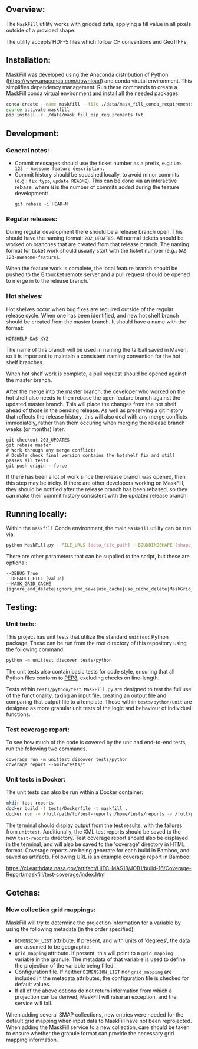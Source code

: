 ## Overview:

The `MaskFill` utility works with gridded data, applying a fill value in all pixels
outside of a provided shape.

The utility accepts HDF-5 files which follow CF conventions and GeoTIFFs.

## Installation:

MaskFill was developed using the Anaconda distribution of Python
(https://www.anaconda.com/download) and conda virutal environment.
This simplifies dependency management. Run these commands to create a MaskFill
conda virtual environment and install all the needed packages:

```bash
conda create --name maskfill --file ./data/mask_fill_conda_requirements.txt
source activate maskfill
pip install -r ./data/mask_fill_pip_requirements.txt
```

## Development:

### General notes:

* Commit messages should use the ticket number as a prefix,
  e.g.: `DAS-123 - Awesome feature description.`
* Commit history should be squashed locally, to avoid minor commits (e.g.:
  `fix typo`, `update README`). This can be done via an interactive rebase,
  where `N` is the number of commits added during the feature development:
  ```
  git rebase -i HEAD~N
  ```

### Regular releases:

During regular development there should be a release branch open. This should
have the naming format: `202_UPDATES`. All normal tickets should be worked on
branches that are created from that release branch. The naming format for ticket
work should usually start with the ticket number (e.g.: `DAS-123-awesome-feature`).

When the feature work is complete, the local feature branch should be pushed to
the Bitbucket remote server and a pull request should be opened to merge in to
the release branch.`

### Hot shelves:

Hot shelves occur when bug fixes are required outside of the regular release
cycle. When one has been identified, and new hot shelf branch should be created
from the master branch. It should have a name with the format:

```
HOTSHELF-DAS-XYZ
```

The name of this branch will be used in naming the tarball saved in Maven, so
it is important to maintain a consistent naming convention for the hot shelf
branches.

When hot shelf work is complete, a pull request should be opened against the
master branch.

After the merge into the master branch, the developer who worked on the hot
shelf also needs to then rebase the open feature branch against the updated
master branch. This will place the changes from the hot shelf ahead of those in
the pending release. As well as preserving a git history that reflects the
release history, this will also deal with any merge conflicts immediately,
rather than them occuring when merging the release branch weeks (or months)
later.

```
git checkout 203_UPDATES
git rebase master
# Work through any merge conflicts
# Double check final version contains the hotshelf fix and still passes all tests
git push origin --force
```

If there has been a lot of work since the release branch was opened, then this
step may be tricky. If there are other developers working on MaskFill, they
should be notified after the release branch has been rebased, so they can
make their commit history consistent with the updated release branch.

## Running locally:

Within the `maskfill` Conda environment, the main `MaskFill` utility can be run via:

```bash
python MaskFill.py --FILE_URLS [data_file_path] --BOUNDINGSHAPE [shape_file_path] --OUTPUT_DIR [output_directory_path] --IDENTIFIER [output_subdirectory]
```

There are other parameters that can be supplied to the script, but these are optional:

```
--DEBUG True
--DEFAULT_FILL [value]
--MASK_GRID_CACHE [ignore_and_delete|ignore_and_save|use_cache|use_cache_delete|MaskGrid_Only]
```

## Testing:

### Unit tests:

This project has unit tests that utilize the standard `unittest` Python package. These
can be run from the root directory of this repository using the following command:

```bash
python -m unittest discover tests/python
```

The unit tests also contain basic tests for code style, ensuring that all Python
files conform to [PEP8](https://www.python.org/dev/peps/pep-0008/), excluding
checks on line-length.

Tests within `tests/python/test_MaskFill.py` are designed to test the full use
of the functionality, taking an input file, creating an output file and comparing
that output file to a template. Those within `tests/python/unit` are designed
as more granular unit tests of the logic and behaviour of individual functions.

### Test coverage report:

To see how much of the code is covered by the unit and end-to-end tests, run
the following two commands.

```
coverage run -m unittest discover tests/python
coverage report --omit=tests/*
```

### Unit tests in Docker:

The unit tests can also be run within a Docker container:

```bash
mkdir test-reports
docker build -f tests/Dockerfile -t maskfill .
docker run -v /full/path/to/test-reports:/home/tests/reports -v /full/path/to/maskfill-coverage:/home/tests/coverage maskfill:latest
```

The terminal should display output from the test results, with the failures
from `unittest`. Additionally, the XML test reports should be saved to the new
`test-reports` directory. Test coverage report should also be displayed in the 
terminal, and will also be saved to the 'coverage' directory in HTML format.
Coverage reports are being generate for each build in Bamboo, and saved as artifacts.
Following URL is an example coverage report in Bamboo:

https://ci.earthdata.nasa.gov/artifact/HITC-MAS18/JOB1/build-16/Coverage-Report/maskfill/test-coverage/index.html

## Gotchas:

### New collection grid mappings:

MaskFill will try to determine the projection information for a variable by
using the following metadata (in the order specified):

* `DIMENSION_LIST` attribute. If present, and with units of 'degrees', the
  data are assumed to be geographic.
* `grid_mapping` attribute. If present, this will point to a `grid_mapping`
  variable in the granule. The metadata of that variable is used to define the
  projection of the variable being filled.
* Configuration file. If neither `DIMENSION_LIST` nor `grid_mapping` are
  included in the metadata attributes, the configuration file is checked for
  default values.
* If all of the above options do not return information from which a projection
  can be derived, MaskFill will raise an exception, and the service will fail.

When adding several SMAP collections, new entries were needed for the default
grid mapping when input data to MaskFill have not been reprojected. When adding
the MaskFill service to a new collection, care should be taken to ensure
whether the granule format can provide the necessary grid mapping information.
